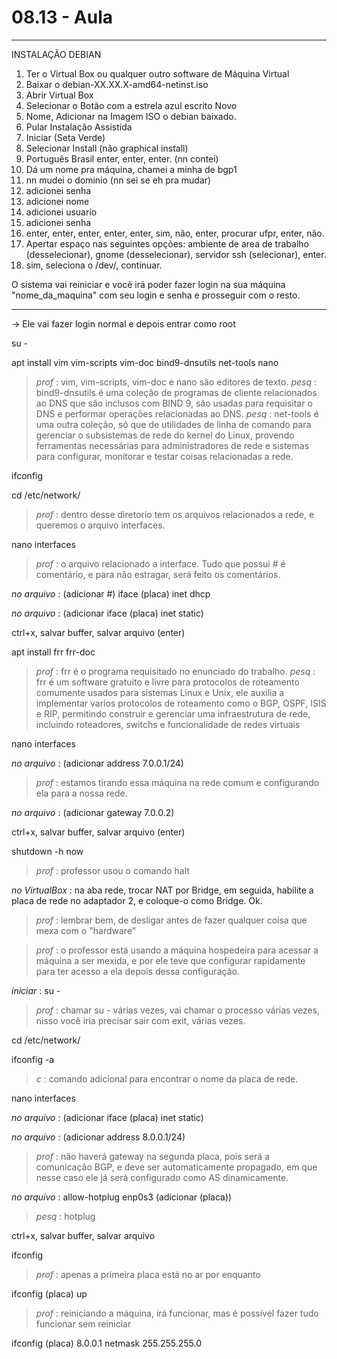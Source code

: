 # 08.13 - Aula

---

INSTALAÇÃO DEBIAN

1. Ter o Virtual Box ou qualquer outro software de Máquina Virtual
2. Baixar o debian-XX.XX.X-amd64-netinst.iso
3. Abrir Virtual Box
4. Selecionar o Botão com a estrela azul escrito Novo
5. Nome, Adicionar na Imagem ISO o debian baixado.
6. Pular Instalação Assistida
7. Iniciar (Seta Verde)
8. Selecionar Install (não graphical install)
9. Português Brasil enter, enter, enter. (nn contei)
10. Dá um nome pra máquina, chamei a minha de bgp1
11. nn mudei o dominio (nn sei se eh pra mudar)
12. adicionei senha
13. adicionei nome
14. adicionei usuario
15. adicionei senha
16. enter, enter, enter, enter, enter, sim, não, enter, procurar ufpr, enter, não.
17. Apertar espaço nas seguintes opções: ambiente de area de trabalho (desselecionar), gnome (desselecionar), servidor ssh (selecionar), enter.
18. sim, seleciona o /dev/, continuar.

O sistema vai reiniciar e você irá poder fazer login na sua máquina "nome_da_maquina" com seu login e senha e prosseguir com o resto.

---

-> Ele vai fazer login normal e depois entrar como root

su -

apt install vim vim-scripts vim-doc bind9-dnsutils net-tools nano

> *prof* : vim, vim-scripts, vim-doc e nano são editores de texto.
> *pesq* : bind9-dnsutils é uma coleção de programas de cliente relacionados ao DNS que são inclusos com BIND 9, são usadas para requisitar o DNS e performar operações relacionadas ao DNS.
> *pesq* : net-tools é uma outra coleção, só que de utilidades de linha de comando para gerenciar o subsistemas de rede do kernel do Linux, provendo ferramentas necessárias para administradores de rede e sistemas para configurar, monitorar e testar coisas relacionadas a rede.

ifconfig

cd /etc/network/

> *prof* : dentro desse diretorio tem os arquivos relacionados a rede, e queremos o arquivo interfaces.

nano interfaces

> *prof* : o arquivo relacionado a interface. Tudo que possui # é comentário, e para não estragar, será feito os comentários.

*no arquivo* : (adicionar #) iface (placa) inet dhcp

*no arquivo* : (adicionar iface (placa) inet static)

ctrl+x, salvar buffer, salvar arquivo (enter)

apt install frr frr-doc

> *prof* : frr é o programa requisitado no enunciado do trabalho.
> *pesq* : frr é um software gratuito e livre para protocolos de roteamento comumente usados para sistemas Linux e Unix, ele auxilia a implementar varios protocolos de roteamento como o BGP, OSPF, ISIS e RIP, permitindo construir e gerenciar uma infraestrutura de rede, incluindo roteadores, switchs e funcionalidade de redes virtuais

nano interfaces

*no arquivo* : (adicionar address 7.0.0.1/24)

> *prof* : estamos tirando essa máquina na rede comum e configurando ela para a nossa rede.

*no arquivo* : (adicionar gateway 7.0.0.2)

ctrl+x, salvar buffer, salvar arquivo (enter)

shutdown -h now

> *prof* : professor usou o comando halt

*no VirtualBox* : na aba rede, trocar NAT por Bridge, em seguida, habilite a placa de rede no adaptador 2, e coloque-o como Bridge. Ok.

> *prof* : lembrar bem, de desligar antes de fazer qualquer coisa que mexa com o "hardware"

> *prof* : o professor está usando a máquina hospedeira para acessar a máquina a ser mexida, e por ele teve que configurar rapidamente para ter acesso a ela depois dessa configuração.

*iniciar* : su -

> *prof* : chamar su - várias vezes, vai chamar o processo várias vezes, nisso você iria precisar sair com exit, várias vezes.

cd /etc/network/

ifconfig -a

> *c* : comando adicional para encontrar o nome da placa de rede.

nano interfaces

*no arquivo* : (adicionar iface (placa) inet static)

*no arquivo* : (adicionar address 8.0.0.1/24)

> *prof* : não haverá gateway na segunda placa, pois será a comunicação BGP, e deve ser automaticamente propagado, em que nesse caso ele já será configurado como AS dinamicamente.

*no arquivo* : allow-hotplug enp0s3 (adicionar (placa))

> *pesq* : hotplug

ctrl+x, salvar buffer, salvar arquivo

ifconfig

> *prof* :  apenas a primeira placa está no ar por enquanto

ifconfig (placa) up

> *prof* : reiniciando a máquina, irá funcionar, mas é possível fazer tudo funcionar sem reiniciar

ifconfig (placa) 8.0.0.1 netmask 255.255.255.0